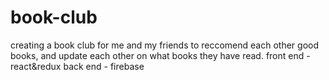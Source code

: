 # book-club

creating a book club for me and my friends to reccomend each other good books, and update each other on what books they have read.
front end - react&redux
back end - firebase
